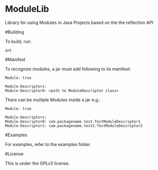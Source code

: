 # ModuleLib
Library for using Modules in Java Projects based on the the reflection API

#Building
	
To build, run:

    ant

#Manifest

To recognize modules, a jar must add following to its manifest:

	Module: true
	
	Module-Descriptors:
	Module-Descriptor0: <path to ModuleDescriptor class>

There can be multiple Modules inside a jar e.g.:

	Module: true
	
	Module-Descriptors:
	Module-Descriptor0: com.packagename.test.TestModuleDescriptor1
	Module-Descriptor1: com.packagename.test2.TestModuleDescriptor2

#Examples

  For examples, refer to the examples folder
    
#License

This is under the GPLv3 license.
